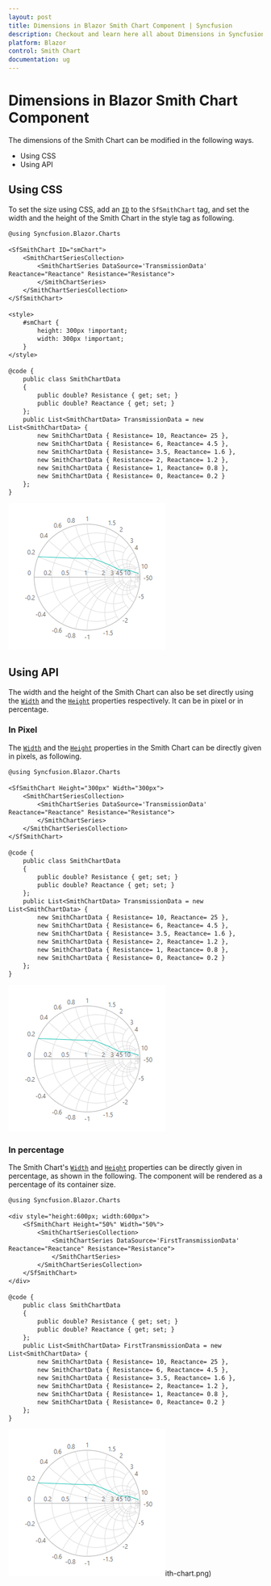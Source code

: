 ```yaml
---
layout: post
title: Dimensions in Blazor Smith Chart Component | Syncfusion
description: Checkout and learn here all about Dimensions in Syncfusion Blazor Smith Chart component and much more.
platform: Blazor
control: Smith Chart
documentation: ug
---
```


# Dimensions in Blazor Smith Chart Component

The dimensions of the Smith Chart can be modified in the following ways.

* Using CSS
* Using API

## Using CSS

To set the size using CSS, add an [`ID`](https://help.syncfusion.com/cr/blazor/Syncfusion.Blazor.Charts.SfSmithChart.html#Syncfusion_Blazor_Charts_SfSmithChart_ID) to the `SfSmithChart` tag, and set the width and the height of the Smith Chart in the style tag as following.

```cshtml
@using Syncfusion.Blazor.Charts

<SfSmithChart ID="smChart">
    <SmithChartSeriesCollection>
        <SmithChartSeries DataSource='TransmissionData' Reactance="Reactance" Resistance="Resistance">
        </SmithChartSeries>
    </SmithChartSeriesCollection>
</SfSmithChart>

<style>
    #smChart {
        height: 300px !important;
        width: 300px !important;
    }
</style>

@code {
    public class SmithChartData
    {
        public double? Resistance { get; set; }
        public double? Reactance { get; set; }
    };
    public List<SmithChartData> TransmissionData = new List<SmithChartData> {
        new SmithChartData { Resistance= 10, Reactance= 25 },
        new SmithChartData { Resistance= 6, Reactance= 4.5 },
        new SmithChartData { Resistance= 3.5, Reactance= 1.6 },
        new SmithChartData { Resistance= 2, Reactance= 1.2 },
        new SmithChartData { Resistance= 1, Reactance= 0.8 },
        new SmithChartData { Resistance= 0, Reactance= 0.2 }
    };
}
```

![Smith chart dimensions via CSS](./images/Dimension/smith-chart.png)

## Using API

The width and the height of the Smith Chart can also be set directly using the [`Width`](https://help.syncfusion.com/cr/blazor/Syncfusion.Blazor.Charts.SfSmithChart.html#Syncfusion_Blazor_Charts_SfSmithChart_Width) and the [`Height`](https://help.syncfusion.com/cr/blazor/Syncfusion.Blazor.Charts.SfSmithChart.html#Syncfusion_Blazor_Charts_SfSmithChart_Height) properties respectively. It can be in pixel or in percentage.

### In Pixel

The [`Width`](https://help.syncfusion.com/cr/blazor/Syncfusion.Blazor.Charts.SfSmithChart.html#Syncfusion_Blazor_Charts_SfSmithChart_Width) and the [`Height`](https://help.syncfusion.com/cr/blazor/Syncfusion.Blazor.Charts.SfSmithChart.html#Syncfusion_Blazor_Charts_SfSmithChart_Height) properties in the Smith Chart can be directly given in pixels, as following.

```cshtml
@using Syncfusion.Blazor.Charts

<SfSmithChart Height="300px" Width="300px">
    <SmithChartSeriesCollection>
        <SmithChartSeries DataSource='TransmissionData' Reactance="Reactance" Resistance="Resistance">
        </SmithChartSeries>
    </SmithChartSeriesCollection>
</SfSmithChart>

@code {
    public class SmithChartData
    {
        public double? Resistance { get; set; }
        public double? Reactance { get; set; }
    };
    public List<SmithChartData> TransmissionData = new List<SmithChartData> {
        new SmithChartData { Resistance= 10, Reactance= 25 },
        new SmithChartData { Resistance= 6, Reactance= 4.5 },
        new SmithChartData { Resistance= 3.5, Reactance= 1.6 },
        new SmithChartData { Resistance= 2, Reactance= 1.2 },
        new SmithChartData { Resistance= 1, Reactance= 0.8 },
        new SmithChartData { Resistance= 0, Reactance= 0.2 }
    };
}
```

![Setting dimensions in pixel](./images/Dimension/smith-chart.png)

### In percentage

The Smith Chart's [`Width`](https://help.syncfusion.com/cr/blazor/Syncfusion.Blazor.Charts.SfSmithChart.html#Syncfusion_Blazor_Charts_SfSmithChart_Width) and [`Height`](https://help.syncfusion.com/cr/blazor/Syncfusion.Blazor.Charts.SfSmithChart.html#Syncfusion_Blazor_Charts_SfSmithChart_Height) properties can be directly given in percentage, as shown in the following. The component will be rendered as a percentage of its container size.

```cshtml
@using Syncfusion.Blazor.Charts

<div style="height:600px; width:600px">
    <SfSmithChart Height="50%" Width="50%">
        <SmithChartSeriesCollection>
            <SmithChartSeries DataSource='FirstTransmissionData' Reactance="Reactance" Resistance="Resistance">
            </SmithChartSeries>
        </SmithChartSeriesCollection>
    </SfSmithChart>
</div>

@code {
    public class SmithChartData
    {
        public double? Resistance { get; set; }
        public double? Reactance { get; set; }
    };
    public List<SmithChartData> FirstTransmissionData = new List<SmithChartData> {
        new SmithChartData { Resistance= 10, Reactance= 25 },
        new SmithChartData { Resistance= 6, Reactance= 4.5 },
        new SmithChartData { Resistance= 3.5, Reactance= 1.6 },
        new SmithChartData { Resistance= 2, Reactance= 1.2 },
        new SmithChartData { Resistance= 1, Reactance= 0.8 },
        new SmithChartData { Resistance= 0, Reactance= 0.2 }
    };
}
```

![Setting dimensions in percentage](./images/Dimension/smith-chart.png)ith-chart.png)